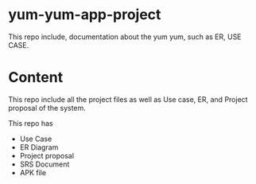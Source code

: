 # yum-yum-app-project
This repo include, documentation about the yum yum, such as ER, USE CASE.

# Content 

This repo include all the project files as well as Use case, ER, and Project proposal of the system.

This repo has 
* Use Case
* ER Diagram
* Project proposal
* SRS Document
* APK file
